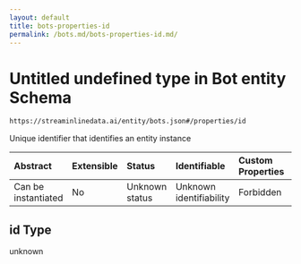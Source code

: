```yaml
---
layout: default
title: bots-properties-id
permalink: /bots.md/bots-properties-id.md/
---
```

# Untitled undefined type in Bot entity Schema

```txt
https://streaminlinedata.ai/entity/bots.json#/properties/id
```

Unique identifier that identifies an entity instance

| Abstract            | Extensible | Status         | Identifiable            | Custom Properties | Additional Properties | Access Restrictions | Defined In                                            |
| :------------------ | :--------- | :------------- | :---------------------- | :---------------- | :-------------------- | :------------------ | :---------------------------------------------------- |
| Can be instantiated | No         | Unknown status | Unknown identifiability | Forbidden         | Allowed               | none                | [bots.json*](bots.md "open original schema") |

## id Type

unknown
